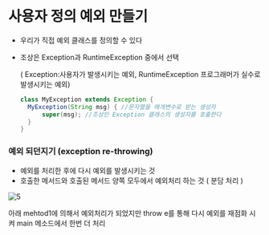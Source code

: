 # 사용자 정의 예외 만들기

- 우리가 직접 예외 클래스를 정의할 수 있다

- 조상은 Exception과 RuntimeException 중에서 선택

  ( Exception:사용자가 발생시키는 예외,  RuntimeException 프로그래머가 실수로 발생시키는 예외)

  ```java
  class MyException extends Exception {
  	MyException(String msg) { //문자열을 매개변수로 받는 생성자
  		super(msg); //조상인 Exception 클래스의 생성자를 호출한다
  	}
  }
  ```

  

### 예외 되던지기 (exception re-throwing)

- 예외를 처리한 후에 다시 예외를 발생시키는 것
- 호출한 메서드와 호출된 메서드 양쪽 모두에서 예외처리 하는 것 ( 분담 처리 )

![5](https://user-images.githubusercontent.com/86362202/140647883-6d6da5cd-4cd8-48db-bb75-143193dc652a.png)

아래 mehtod1에 의해서 예외처리가 되었지만 throw e를 통해 다시 예외를 재점화 시켜 main 메소드에서 한번 더 처리



